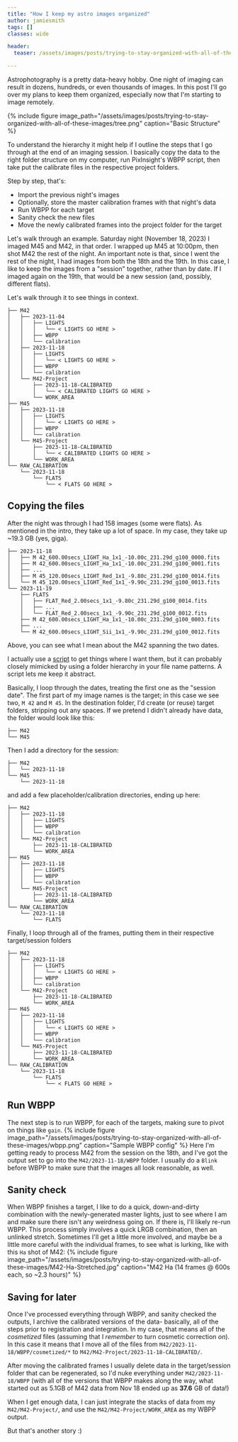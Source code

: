```yaml
---
title: "How I keep my astro images organized"
author: jamiesmith
tags: []
classes: wide

header:
  teaser: /assets/images/posts/trying-to-stay-organized-with-all-of-these-images/tree.png

---
```


Astrophotography is a pretty data-heavy hobby. One night of imaging can result in 
dozens, hundreds, or even thousands of images. In this post I'll go over my plans 
to keep them organized, especially now that I'm starting to image remotely.

<!--more-->
{%
  include figure image_path="/assets/images/posts/trying-to-stay-organized-with-all-of-these-images/tree.png"
  caption="Basic Structure"
%}

To understand the hierarchy it might help if I outline the steps that I go through
at the end of an imaging session. I basically copy the data to the right folder structure
on my computer, run PixInsight's WBPP script, then take put the calibrate files in the respective project folders.

Step by step, that's:
- Import the previous night's images
- Optionally, store the master calibration frames with that night's data
- Run WBPP for each target
- Sanity check the new files
- Move the newly calibrated frames into the project folder for the target

Let's walk through an example. Saturday night (November 18, 2023) I imaged M45 and M42, in that order. I wrapped up M45 at 10:00pm, then shot M42 the rest of the night. An important note is that, since I went the rest of the night, I had images from both the 18th and the 19th. In this case, I like to keep the images from a "session" together, rather than by date. If I imaged again on the 19th, that would be a new session (and, possibly, different flats).

Let's walk through it to see things in context.

```
├── M42
│   ├── 2023-11-04
│   │   ├── LIGHTS
│   │   │   └── < LIGHTS GO HERE >
│   │   ├── WBPP
│   │   └── calibration
│   ├── 2023-11-18
│   │   ├── LIGHTS
│   │   │   └── < LIGHTS GO HERE >
│   │   ├── WBPP
│   │   └── calibration
│   └── M42-Project
│       ├── 2023-11-18-CALIBRATED
│       │   └── < CALIBRATED LIGHTS GO HERE >
│       └── WORK_AREA
├── M45
│   ├── 2023-11-18
│   │   ├── LIGHTS
│   │   │   └── < LIGHTS GO HERE >
│   │   ├── WBPP
│   │   └── calibration
│   └── M45-Project
│       ├── 2023-11-18-CALIBRATED
│       │   └── < CALIBRATED LIGHTS GO HERE >
│       └── WORK_AREA
└── RAW_CALIBRATION
    └── 2023-11-18
        └── FLATS
            └── < FLATS GO HERE >
```

## Copying the files 

After the night was through I had 158 images (some were flats). As mentioned in the intro, they take up a lot of space. In my case, they take up ~19.3 GB (yes, giga).

```
├── 2023-11-18
│   ├── M 42_600.00secs_LIGHT_Ha_1x1_-10.00c_231.29d_g100_0000.fits
│   ├── M 42_600.00secs_LIGHT_Ha_1x1_-10.00c_231.29d_g100_0001.fits
│   ├── ...
│   ├── M 45_120.00secs_LIGHT_Red_1x1_-9.80c_231.29d_g100_0014.fits
│   └── M 45_120.00secs_LIGHT_Red_1x1_-9.90c_231.29d_g100_0013.fits
└── 2023-11-19
    ├── FLATS
    │   ├── FLAT_Red_2.00secs_1x1_-9.80c_231.29d_g100_0014.fits
    │   ├── ...
    │   └── FLAT_Red_2.00secs_1x1_-9.90c_231.29d_g100_0012.fits
    ├── M 42_600.00secs_LIGHT_Ha_1x1_-10.00c_231.29d_g100_0003.fits
    ├── ...
    └── M 42_600.00secs_LIGHT_Sii_1x1_-9.90c_231.29d_g100_0012.fits
```

Above, you can see what I mean about the M42 spanning the two dates.

I actually use a [script](https://github.com/jamiesmith/astrophotography/blob/master/automation/importAstroPhotos.sh) to get things where I want them, but it can probably closely mimicked by using a folder hierarchy in your file name patterns. A script lets me keep it abstract.

Basically, I loop through the dates, treating the first one as the "session date". The first part of my image names is the target; in this case we see two, `M 42` and `M 45`. In the destination folder, I'd create (or reuse) target folders, stripping out any spaces. If we pretend I didn't already have data, the folder would look like this:
```
├── M42
└── M45
```

Then I add a directory for the session:
```
├── M42
│   └── 2023-11-18
└── M45
    └── 2023-11-18
```

and add a few placeholder/calibration directories, ending up here:

```
├── M42
│   ├── 2023-11-18
│   │   ├── LIGHTS
│   │   ├── WBPP
│   │   └── calibration
│   └── M42-Project
│       ├── 2023-11-18-CALIBRATED
│       └── WORK_AREA
├── M45
│   ├── 2023-11-18
│   │   ├── LIGHTS
│   │   ├── WBPP
│   │   └── calibration
│   └── M45-Project
│       ├── 2023-11-18-CALIBRATED
│       └── WORK_AREA
└── RAW_CALIBRATION
    └── 2023-11-18
        └── FLATS
```

Finally, I loop through all of the frames, putting them in their respective target/session folders 
```
├── M42
│   ├── 2023-11-18
│   │   ├── LIGHTS
│   │   │   └── < LIGHTS GO HERE >
│   │   ├── WBPP
│   │   └── calibration
│   └── M42-Project
│       ├── 2023-11-18-CALIBRATED
│       └── WORK_AREA
├── M45
│   ├── 2023-11-18
│   │   ├── LIGHTS
│   │   │   └── < LIGHTS GO HERE >
│   │   ├── WBPP
│   │   └── calibration
│   └── M45-Project
│       ├── 2023-11-18-CALIBRATED
│       └── WORK_AREA
└── RAW_CALIBRATION
    └── 2023-11-18
        └── FLATS
            └── < FLATS GO HERE >
```

## Run WBPP
The next step is to run WBPP, for each of the targets, making sure to pivot on things like `gain`. 
{%
  include figure image_path="/assets/images/posts/trying-to-stay-organized-with-all-of-these-images/wbpp.png"
  caption="Sample WBPP config" %}
Here I'm getting ready to process M42 from the session on the 18th, and I've got the output set to go into the `M42/2023-11-18/WBPP` folder. I usually do a `Blink` before WBPP to make sure that the images all look reasonable, as well.

## Sanity check
When WBPP finishes a target, I like to do a quick, down-and-dirty combination with the newly-generated master lights, just to see where I am and make sure there isn't any weirdness going on. If there is, I'll likely re-run WBPP. This process simply involves a quick LRGB combination, then an unlinked stretch. Sometimes I'll get a little more involved, and maybe be a little more careful with the individual frames, to see what is lurking, like with this `Ha` shot of M42:
{%
    include figure image_path="/assets/images/posts/trying-to-stay-organized-with-all-of-these-images/M42-Ha-Stretched.jpg"
    caption="M42 Ha (14 frames @ 600s each, so ~2.3 hours)"
%}

## Saving for later
Once I've processed everything through WBPP, and sanity checked the outputs, I archive the calibrated versions of the data- basically, all of the steps prior to registration and integration. In my case, that means all of the _cosmetized_ files (assuming that I *remember* to turn cosmetic correction _on_). In this case it means that I move all of the files from `M42/2023-11-18/WBPP/cosmetized/*` to `M42/M42-Project/2023-11-18-CALIBRATED/`. 

After moving the calibrated frames I usually delete data in the target/session folder that can be regenerated, so I'd nuke everything under `M42/2023-11-18/WBPP` (with all of the versions that WBPP makes along the way, what started out as 5.1GB of M42 data from Nov 18 ended up as **37.6** GB of data!)

When I get enough data, I can just integrate the stacks of data from my `M42/M42-Project/`, and use the `M42/M42-Project/WORK_AREA` as my WBPP output.

But that's another story :) 
